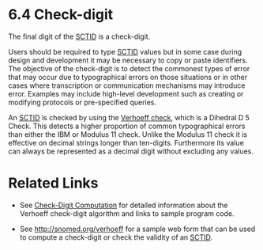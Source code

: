 # 6.4 Check-digit

The final digit of the [SCTID](https://confluence.ihtsdotools.org/display/DOCRELFMT/SCTID+\(data+type\) "Reference term: SCTID \(\(data type\)\)") is a check-digit. 

Users should be required to type [SCTID](https://confluence.ihtsdotools.org/display/DOCRELFMT/SCTID+\(data+type\) "Reference term: SCTID \(\(data type\)\)") values but in some case during design and development it may be necessary to copy or paste identifiers. The objective of the check-digit is to detect the commonest types of error that may occur due to typographical errors on those situations or in other cases where transcription or communication mechanisms may introduce error. Examples may include high-level development such as creating or modifying protocols or pre-specified queries. 

An [SCTID](https://confluence.ihtsdotools.org/display/DOCRELFMT/SCTID+\(data+type\) "Reference term: SCTID \(\(data type\)\)") is checked by using the [Verhoeff check](http://www.augustana.ab.ca/~mohrj/algorithms/checkdigit.html), which is a Dihedral D 5 Check. This detects a higher proportion of common typographical errors than either the IBM or Modulus 11 check. Unlike the Modulus 11 check it is effective on decimal strings longer than ten-digits. Furthermore its value can always be represented as a decimal digit without excluding any values. 

# Related Links

  * See [Check-Digit Computation](6.4.2-Check-digit-Computation_33490102.html) for detailed information about the Verhoeff check-digit algorithm and links to sample program code. 

  * See <http://snomed.org/verhoeff> for a sample web form that can be used to compute a check-digit or check the validity of an [SCTID](https://confluence.ihtsdotools.org/display/DOCRELFMT/SCTID+\(data+type\) "Reference term: SCTID \(\(data type\)\)"). 

